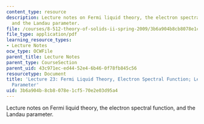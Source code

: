 ```yaml
---
content_type: resource
description: Lecture notes on Fermi liquid theory, the electron spectral function,
  and the Landau parameter.
file: /courses/8-512-theory-of-solids-ii-spring-2009/3b6a904b8cb8078e1cf570e2e03d95a4_MIT8_512s09_lec23_24.pdf
file_type: application/pdf
learning_resource_types:
- Lecture Notes
ocw_type: OCWFile
parent_title: Lecture Notes
parent_type: CourseSection
parent_uid: 43c971ec-ed44-52e4-6b46-0f78fb845c56
resourcetype: Document
title: 'Lecture 23: Fermi Liquid Theory, Electron Spectral Function; Lecture 24: Landau
  Parameter'
uid: 3b6a904b-8cb8-078e-1cf5-70e2e03d95a4
---
```

Lecture notes on Fermi liquid theory, the electron spectral function, and the Landau parameter.

